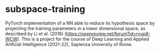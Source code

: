 # subspace-training
PyTorch implementation of a NN able to reduce its hypothesis space by projecting the training parameters in a lower dimensional space, as described by Li et al. (2018) (https://openreview.net/forum?id=ryup8-WCW). This is a project for the course of Deep Learning and Applied Artficial Intelligence (2021-22), Sapienza University of Rome.
